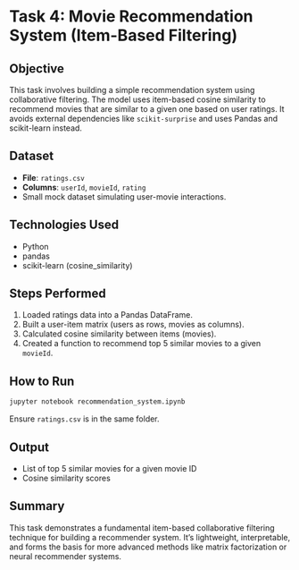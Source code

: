 #  Task 4: Movie Recommendation System (Item-Based Filtering)

## Objective

This task involves building a simple recommendation system using collaborative filtering. The model uses item-based cosine similarity to recommend movies that are similar to a given one based on user ratings. It avoids external dependencies like `scikit-surprise` and uses Pandas and scikit-learn instead.

##  Dataset

- **File**: `ratings.csv`
- **Columns**: `userId`, `movieId`, `rating`
- Small mock dataset simulating user-movie interactions.

##  Technologies Used

- Python
- pandas
- scikit-learn (cosine_similarity)

## Steps Performed

1. Loaded ratings data into a Pandas DataFrame.
2. Built a user-item matrix (users as rows, movies as columns).
3. Calculated cosine similarity between items (movies).
4. Created a function to recommend top 5 similar movies to a given `movieId`.

##  How to Run

```bash
jupyter notebook recommendation_system.ipynb
```

Ensure `ratings.csv` is in the same folder.

##  Output

- List of top 5 similar movies for a given movie ID
- Cosine similarity scores

##  Summary

This task demonstrates a fundamental item-based collaborative filtering technique for building a recommender system. It’s lightweight, interpretable, and forms the basis for more advanced methods like matrix factorization or neural recommender systems.

